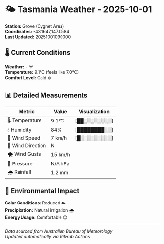 # 🌤️ Tasmania Weather - 2025-10-01

**Station:** Grove (Cygnet Area)  
**Coordinates:** -43.1647,147.0584  
**Last Updated:** 20251001090000

## 🌡️ Current Conditions

**Weather:** - ☀️  
**Temperature:** 9.1°C (feels like 7.0°C)  
**Comfort Level:** Cold ❄️

## 📊 Detailed Measurements

| Metric | Value | Visualization |
|--------|-------|---------------|
| 🌡️ Temperature | 9.1°C | [██░░░░░░░░] |
| 💧 Humidity | 84% | [████████░░] |
| 💨 Wind Speed | 7 km/h | [█░░░░░░░░░] |
| 🧭 Wind Direction | N | |
| 🌪️ Wind Gusts | 15 km/h | |
| 🔽 Pressure | N/A hPa | |
| 🌧️ Rainfall | 1.2 mm | |

## 🌱 Environmental Impact

**Solar Conditions:** Reduced ☁️  
**Precipitation:** Natural irrigation 🌧️  
**Energy Usage:** Comfortable 😌

---
*Data sourced from Australian Bureau of Meteorology*  
*Updated automatically via GitHub Actions*
